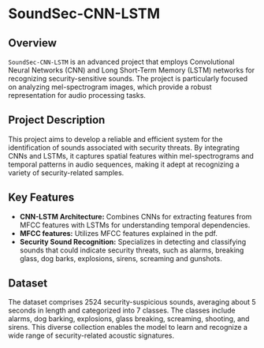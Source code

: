 # SoundSec-CNN-LSTM

## Overview
`SoundSec-CNN-LSTM` is an advanced project that employs Convolutional Neural Networks (CNN) and Long Short-Term Memory (LSTM) networks for recognizing security-sensitive sounds. The project is particularly focused on analyzing mel-spectrogram images, which provide a robust representation for audio processing tasks.

## Project Description
This project aims to develop a reliable and efficient system for the identification of sounds associated with security threats. By integrating CNNs and LSTMs, it captures spatial features within mel-spectrograms and temporal patterns in audio sequences, making it adept at recognizing a variety of security-related samples.

## Key Features
- **CNN-LSTM Architecture:** Combines CNNs for extracting features from MFCC features with LSTMs for understanding temporal dependencies.
- **MFCC features:** Utilizes MFCC features explained in the pdf.
- **Security Sound Recognition:** Specializes in detecting and classifying sounds that could indicate security threats, such as alarms, breaking glass, dog barks, explosions, sirens, screaming and gunshots.

## Dataset
The dataset comprises 2524 security-suspicious sounds, averaging about 5 seconds in length and categorized into 7 classes. The classes include alarms, dog barking, explosions, glass breaking, screaming, shooting, and sirens. This diverse collection enables the model to learn and recognize a wide range of security-related acoustic signatures.


